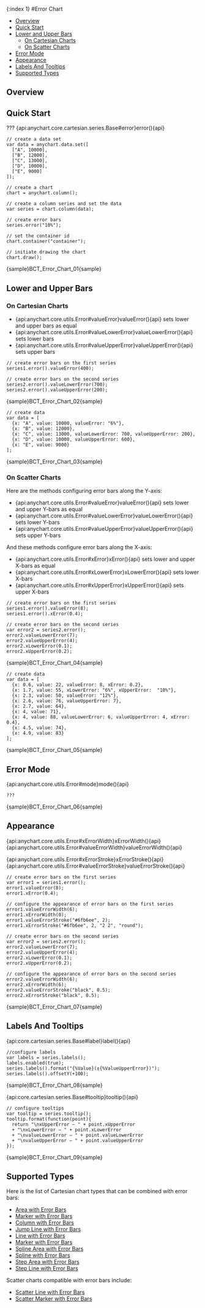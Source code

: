 {:index 1}
#Error Chart

* [Overview](#overview)
* [Quick Start](#quick_start)
* [Lower and Upper Bars](#lower_and_upper_bars)
  * [On Cartesian Charts](#on_cartesian_charts)
  * [On Scatter Charts](#on_scatter_charts)
* [Error Mode](#error_mode)
* [Appearance](#appearance)
* [Labels And Tooltips](#labels_and_tooltips)
* [Supported Types](#supported_types)

## Overview

## Quick Start

??? {api:anychart.core.cartesian.series.Base#error}error(){api}

```
// create a data set
var data = anychart.data.set([
  ["A", 10000],
  ["B", 12000],
  ["C", 13000],
  ["D", 10000],
  ["E", 9000]
]);

// create a chart
chart = anychart.column();

// create a column series and set the data
var series = chart.column(data);

// create error bars
series.error("10%");

// set the container id
chart.container("container");

// initiate drawing the chart
chart.draw();
```

{sample}BCT\_Error\_Chart\_01{sample}

## Lower and Upper Bars

### On Cartesian Charts

* {api:anychart.core.utils.Error#valueError}valueError(){api} sets lower and upper bars as equal
* {api:anychart.core.utils.Error#valueLowerError}valueLowerError(){api} sets lower bars
* {api:anychart.core.utils.Error#valueUpperError}valueUpperError(){api} sets upper bars

```
// create error bars on the first series
series1.error().valueError(400);

// create error bars on the second series
series2.error().valueLowerError(700);
series2.error().valueUpperError(200);
```

{sample}BCT\_Error\_Chart\_02{sample}

```
// create data
var data = [
  {x: "A", value: 10000, valueError: "6%"},
  {x: "B", value: 12000},
  {x: "C", value: 13000, valueLowerError: 700, valueUpperError: 200},
  {x: "D", value: 10000, valueUpperError: 600},
  {x: "E", value: 9000}
];
```

{sample}BCT\_Error\_Chart\_03{sample}

### On Scatter Charts

Here are the methods configuring error bars along the Y-axis:

* {api:anychart.core.utils.Error#valueError}valueError(){api} sets lower and upper Y-bars as equal
* {api:anychart.core.utils.Error#valueLowerError}valueLowerError(){api} sets lower Y-bars
* {api:anychart.core.utils.Error#valueUpperError}valueUpperError(){api} sets upper Y-bars

And these methods configure error bars along the X-axis:

* {api:anychart.core.utils.Error#xError}xError(){api} sets lower and upper X-bars as equal
* {api:anychart.core.utils.Error#xLowerError}xLowerError(){api} sets lower X-bars
* {api:anychart.core.utils.Error#xUpperError}xUpperError(){api} sets upper X-bars

```
// create error bars on the first series
series1.error().valueError(8);
series1.error().xError(0.4);

// create error bars on the second series
var error2 = series2.error(); 
error2.valueLowerError(7);
error2.valueUpperError(4);
error2.xLowerError(0.1);
error2.xUpperError(0.2);
```

{sample}BCT\_Error\_Chart\_04{sample}

```
// create data
var data = [
  {x: 0.6, value: 22, valueError: 8, xError: 0.2},
  {x: 1.7, value: 55, xLowerError: "6%", xUpperError:  "10%"},
  {x: 2.3, value: 50, valueError: "12%"},
  {x: 2.6, value: 76, valueUpperError: 7},
  {x: 2.7, value: 64},
  {x: 4, value: 71},
  {x: 4, value: 88, valueLowerError: 6, valueUpperError: 4, xError: 0.4},
  {x: 4.5, value: 74},
  {x: 4.9, value: 83}
];
```

{sample}BCT\_Error\_Chart\_05{sample}

## Error Mode

{api:anychart.core.utils.Error#mode}mode(){api}

```
???
```

{sample}BCT\_Error\_Chart\_06{sample}

## Appearance

{api:anychart.core.utils.Error#xErrorWidth}xErrorWidth(){api}
{api:anychart.core.utils.Error#valueErrorWidth}valueErrorWidth(){api}

{api:anychart.core.utils.Error#xErrorStroke}xErrorStroke(){api}
{api:anychart.core.utils.Error#valueErrorStroke}valueErrorStroke(){api}

```
// create error bars on the first series
var error1 = series1.error();
error1.valueError(8);
error1.xError(0.4);

// configure the appearance of error bars on the first series
error1.valueErrorWidth(6);
error1.xErrorWidth(0);
error1.valueErrorStroke("#6fb6ee", 2);
error1.xErrorStroke("#6fb6ee", 2, "2 2", "round");

// create error bars on the second series
var error2 = series2.error(); 
error2.valueLowerError(7);
error2.valueUpperError(4);
error2.xLowerError(0.1);
error2.xUpperError(0.2);

// configure the appearance of error bars on the second series
error2.valueErrorWidth(6);
error2.xErrorWidth(6);
error2.valueErrorStroke("black", 0.5);
error2.xErrorStroke("black", 0.5);
```

{sample}BCT\_Error\_Chart\_07{sample}

## Labels And Tooltips

{api:core.cartesian.series.Base#label}label(){api}

```
//configure labels
var labels = series.labels();
labels.enabled(true);
series.labels().format("{%Value}(±{%ValueUpperError})");
series.labels().offsetY(+100);
```

{sample}BCT\_Error\_Chart\_08{sample}

{api:core.cartesian.series.Base#tooltip}tooltip(){api}

```
// configure tooltips
var tooltip = series.tooltip();
tooltip.format(function(point){
  return "\nxUpperError – " + point.xUpperError
  + "\nxLowerError – " + point.xLowerError
  + "\nvalueLowerError – " + point.valueLowerError
  + "\nvalueUpperError – " + point.valueUpperError
});
```

{sample}BCT\_Error\_Chart\_09{sample}

## Supported Types

Here is the list of Cartesian chart types that can be combined with error bars:

* [Area with Error Bars](Area_Chart)
* [Marker with Error Bars](Marker_Chart)
* [Column with Error Bars](Column_Chart)
* [Jump Line with Error Bars](Jump_Line_Chart)
* [Line with Error Bars](Line_Chart)
* [Marker with Error Bars](Marker_Chart)
* [Spline Area with Error Bars](Spine_Area_Chart)
* [Spline with Error Bars](Spline_Chart)
* [Step Area with Error Bars](Step_Area_Chart)
* [Step Line with Error Bars](Step_Line_Chart)

Scatter charts compatible with error bars include:

* [Scatter Line with Error Bars](Scatter_Line_Chart)
* [Scatter Marker with Error Bars](Scatter_Marker_Chart)
